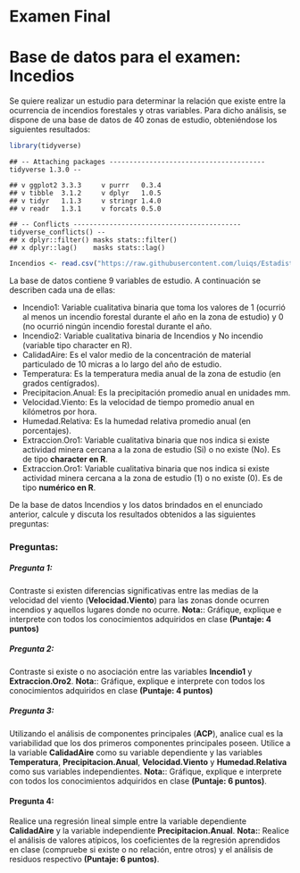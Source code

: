 Examen Final
================

# Base de datos para el examen: Incedios

Se quiere realizar un estudio para determinar la relación que existe
entre la ocurrencia de incendios forestales y otras variables. Para
dicho análisis, se dispone de una base de datos de 40 zonas de estudio,
obteniéndose los siguientes resultados:

``` r
library(tidyverse)
```

    ## -- Attaching packages --------------------------------------- tidyverse 1.3.0 --

    ## v ggplot2 3.3.3     v purrr   0.3.4
    ## v tibble  3.1.2     v dplyr   1.0.5
    ## v tidyr   1.1.3     v stringr 1.4.0
    ## v readr   1.3.1     v forcats 0.5.0

    ## -- Conflicts ------------------------------------------ tidyverse_conflicts() --
    ## x dplyr::filter() masks stats::filter()
    ## x dplyr::lag()    masks stats::lag()

``` r
Incendios <- read.csv("https://raw.githubusercontent.com/luiqs/Estadistica-Aplicada/main/PDB/Incendios.csv")
```

La base de datos contiene 9 variables de estudio. A continuación se
describen cada una de ellas:

-   Incendio1: Variable cualitativa binaria que toma los valores de 1
    (ocurrió al menos un incendio forestal durante el año en la zona de
    estudio) y 0 (no ocurrió ningún incendio forestal durante el año.
-   Incendio2: Variable cualitativa binaria de Incendios y No incendio
    (variable tipo character en R).
-   CalidadAire: Es el valor medio de la concentración de material
    particulado de 10 micras a lo largo del año de estudio.
-   Temperatura: Es la temperatura media anual de la zona de estudio (en
    grados centígrados).
-   Precipitacion.Anual: Es la precipitación promedio anual en
    unidades mm.
-   Velocidad.Viento: Es la velocidad de tiempo promedio anual en
    kilómetros por hora.
-   Humedad.Relativa: Es la humedad relativa promedio anual (en
    porcentajes).
-   Extraccion.Oro1: Variable cualitativa binaria que nos indica si
    existe actividad minera cercana a la zona de estudio (Si) o no
    existe (No). Es de tipo **character en R**.
-   Extraccion.Oro1: Variable cualitativa binaria que nos indica si
    existe actividad minera cercana a la zona de estudio (1) o no existe
    (0). Es de tipo **numérico en R**.

De la base de datos Incendios y los datos brindados en el enunciado
anterior, calcule y discuta los resultados obtenidos a las siguientes
preguntas:

### Preguntas:

##### Pregunta 1:

Contraste si existen diferencias significativas entre las medias de la
velocidad del viento (**Velocidad.Viento**) para las zonas donde ocurren
incendios y aquellos lugares donde no ocurre. **Nota:**: Gráfique,
explique e interprete con todos los conocimientos adquiridos en clase
**(Puntaje: 4 puntos)**

##### Pregunta 2:

Contraste si existe o no asociación entre las variables **Incendio1** y
**Extraccion.Oro2**. **Nota:**: Gráfique, explique e interprete con
todos los conocimientos adquiridos en clase **(Puntaje: 4 puntos)**

##### Pregunta 3:

Utilizando el análisis de componentes principales (**ACP**), analice
cual es la variabilidad que los dos primeros componentes principales
poseen. Utilice a la variable **CalidadAire** como su variable
dependiente y las variables **Temperatura**, **Precipitacion.Anual**,
**Velocidad.Viento** y **Humedad.Relativa** como sus variables
independientes. **Nota:**: Gráfique, explique e interprete con todos los
conocimientos adquiridos en clase **(Puntaje: 6 puntos)**.

#### Pregunta 4:

Realice una regresión lineal simple entre la variable dependiente
**CalidadAire** y la variable independiente **Precipitacion.Anual**.
**Nota:**: Realice el análisis de valores atípicos, los coeficientes de
la regresión aprendidos en clase (compruebe si existe o no relación,
entre otros) y el análisis de residuos respectivo **(Puntaje: 6
puntos)**.
